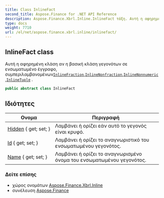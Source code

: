 ```yaml
---
title: Class InlineFact
second_title: Aspose.Finance for .NET API Reference
description: Aspose.Finance.Xbrl.Inline.InlineFact τάξη. Αυτή η αφηρημένη κλάση αν η βασική κλάση γεγονότων σε ενσωματωμένο έγγραφο συμπεριλαμβανομένωνInlineFractionInlineNonfractionInlineNonnumericInlineTuple .
type: docs
weight: 7710
url: /el/net/aspose.finance.xbrl.inline/inlinefact/
---
```

## InlineFact class

Αυτή η αφηρημένη κλάση αν η βασική κλάση γεγονότων σε ενσωματωμένο έγγραφο, συμπεριλαμβανομένων[`InlineFraction`](../inlinefraction/),[`InlineNonfraction`](../inlinenonfraction/),[`InlineNonnumeric`](../inlinenonnumeric/),[`InlineTuple`](../inlinetuple/) .

```csharp
public abstract class InlineFact
```

## Ιδιότητες

| Ονομα | Περιγραφή |
| --- | --- |
| [Hidden](../../aspose.finance.xbrl.inline/inlinefact/hidden/) { get; set; } | Λαμβάνει ή ορίζει εάν αυτό το γεγονός είναι κρυφό. |
| [Id](../../aspose.finance.xbrl.inline/inlinefact/id/) { get; set; } | Λαμβάνει ή ορίζει το αναγνωριστικό του ενσωματωμένου γεγονότος. |
| [Name](../../aspose.finance.xbrl.inline/inlinefact/name/) { get; set; } | Λαμβάνει ή ορίζει το αναγνωρισμένο όνομα του ενσωματωμένου γεγονότος. |

### Δείτε επίσης

* χώρος ονομάτων [Aspose.Finance.Xbrl.Inline](../../aspose.finance.xbrl.inline/)
* συνέλευση [Aspose.Finance](../../)


